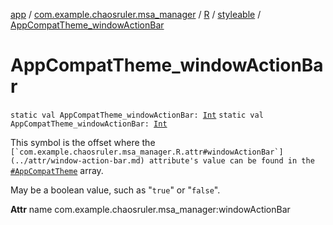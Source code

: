 [app](../../../index.md) / [com.example.chaosruler.msa_manager](../../index.md) / [R](../index.md) / [styleable](index.md) / [AppCompatTheme_windowActionBar](.)

# AppCompatTheme_windowActionBar

`static val AppCompatTheme_windowActionBar: `[`Int`](https://kotlinlang.org/api/latest/jvm/stdlib/kotlin/-int/index.html)
`static val AppCompatTheme_windowActionBar: `[`Int`](https://kotlinlang.org/api/latest/jvm/stdlib/kotlin/-int/index.html)

This symbol is the offset where the ``[`com.example.chaosruler.msa_manager.R.attr#windowActionBar`](../attr/window-action-bar.md) attribute's value can be found in the ``[`#AppCompatTheme`](-app-compat-theme.md) array.

May be a boolean value, such as "`true`" or "`false`".

**Attr**
name com.example.chaosruler.msa_manager:windowActionBar

